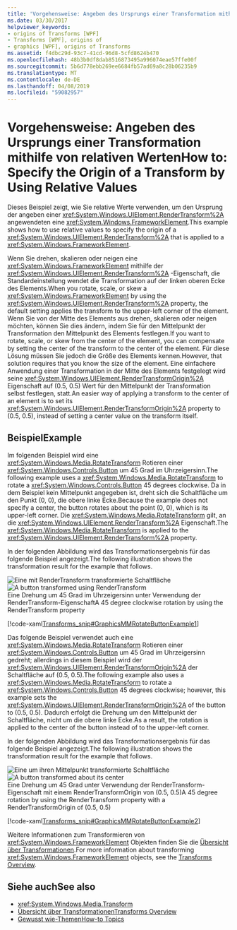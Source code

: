 ```yaml
---
title: 'Vorgehensweise: Angeben des Ursprungs einer Transformation mithilfe von relativen Werten'
ms.date: 03/30/2017
helpviewer_keywords:
- origins of Transforms [WPF]
- Transforms [WPF], origins of
- graphics [WPF], origins of Transforms
ms.assetid: f4dbc29d-93c7-41cd-96d8-5cfd8624b470
ms.openlocfilehash: 48b3b0df8dab8516873495a996074eae57ffe00f
ms.sourcegitcommit: 5b6d778ebb269ee6684fb57ad69a8c28b06235b9
ms.translationtype: MT
ms.contentlocale: de-DE
ms.lasthandoff: 04/08/2019
ms.locfileid: "59082957"
---
```

# <a name="how-to-specify-the-origin-of-a-transform-by-using-relative-values"></a><span data-ttu-id="84871-102">Vorgehensweise: Angeben des Ursprungs einer Transformation mithilfe von relativen Werten</span><span class="sxs-lookup"><span data-stu-id="84871-102">How to: Specify the Origin of a Transform by Using Relative Values</span></span>
<span data-ttu-id="84871-103">Dieses Beispiel zeigt, wie Sie relative Werte verwenden, um den Ursprung der angeben einer <xref:System.Windows.UIElement.RenderTransform%2A> angewendeten eine <xref:System.Windows.FrameworkElement>.</span><span class="sxs-lookup"><span data-stu-id="84871-103">This example shows how to use relative values to specify the origin of a <xref:System.Windows.UIElement.RenderTransform%2A> that is applied to a <xref:System.Windows.FrameworkElement>.</span></span>  
  
 <span data-ttu-id="84871-104">Wenn Sie drehen, skalieren oder neigen eine <xref:System.Windows.FrameworkElement> mithilfe der <xref:System.Windows.UIElement.RenderTransform%2A> -Eigenschaft, die Standardeinstellung wendet die Transformation auf der linken oberen Ecke des Elements.</span><span class="sxs-lookup"><span data-stu-id="84871-104">When you rotate, scale, or skew a <xref:System.Windows.FrameworkElement> by using the <xref:System.Windows.UIElement.RenderTransform%2A> property, the default setting applies the transform to the upper-left corner of the element.</span></span> <span data-ttu-id="84871-105">Wenn Sie von der Mitte des Elements aus drehen, skalieren oder neigen möchten, können Sie dies ändern, indem Sie für den Mittelpunkt der Transformation den Mittelpunkt des Elements festlegen.</span><span class="sxs-lookup"><span data-stu-id="84871-105">If you want to rotate, scale, or skew from the center of the element, you can compensate by setting the center of the transform to the center of the element.</span></span> <span data-ttu-id="84871-106">Für diese Lösung müssen Sie jedoch die Größe des Elements kennen.</span><span class="sxs-lookup"><span data-stu-id="84871-106">However, that solution requires that you know the size of the element.</span></span> <span data-ttu-id="84871-107">Eine einfachere Anwendung einer Transformation in der Mitte des Elements festgelegt wird seine <xref:System.Windows.UIElement.RenderTransformOrigin%2A> Eigenschaft auf (0.5, 0.5) Wert für den Mittelpunkt der Transformation selbst festlegen, statt.</span><span class="sxs-lookup"><span data-stu-id="84871-107">An easier way of applying a transform to the center of an element is to set its <xref:System.Windows.UIElement.RenderTransformOrigin%2A> property to (0.5, 0.5), instead of setting a center value on the transform itself.</span></span>  
  
## <a name="example"></a><span data-ttu-id="84871-108">Beispiel</span><span class="sxs-lookup"><span data-stu-id="84871-108">Example</span></span>  
 <span data-ttu-id="84871-109">Im folgenden Beispiel wird eine <xref:System.Windows.Media.RotateTransform> Rotieren einer <xref:System.Windows.Controls.Button> um 45 Grad im Uhrzeigersinn.</span><span class="sxs-lookup"><span data-stu-id="84871-109">The following example uses a <xref:System.Windows.Media.RotateTransform> to rotate a <xref:System.Windows.Controls.Button> 45 degrees clockwise.</span></span> <span data-ttu-id="84871-110">Da in dem Beispiel kein Mittelpunkt angegeben ist, dreht sich die Schaltfläche um den Punkt (0, 0), die obere linke Ecke.</span><span class="sxs-lookup"><span data-stu-id="84871-110">Because the example does not specify a center, the button rotates about the point (0, 0), which is its upper-left corner.</span></span> <span data-ttu-id="84871-111">Die <xref:System.Windows.Media.RotateTransform> gilt, an die <xref:System.Windows.UIElement.RenderTransform%2A> Eigenschaft.</span><span class="sxs-lookup"><span data-stu-id="84871-111">The <xref:System.Windows.Media.RotateTransform> is applied to the <xref:System.Windows.UIElement.RenderTransform%2A> property.</span></span>  
  
 <span data-ttu-id="84871-112">In der folgenden Abbildung wird das Transformationsergebnis für das folgende Beispiel angezeigt.</span><span class="sxs-lookup"><span data-stu-id="84871-112">The following illustration shows the transformation result for the example that follows.</span></span>  
  
 <span data-ttu-id="84871-113">![Eine mit RenderTransform transformierte Schaltfläche](./media/graphicsmm-rendertransformwithdefaultcenter.png "Graphicsmm_RenderTransformWithDefaultCenter")</span><span class="sxs-lookup"><span data-stu-id="84871-113">![A button transformed using RenderTransform](./media/graphicsmm-rendertransformwithdefaultcenter.png "graphicsmm_RenderTransformWithDefaultCenter")</span></span>  
<span data-ttu-id="84871-114">Eine Drehung um 45 Grad im Uhrzeigersinn unter Verwendung der RenderTransform-Eigenschaft</span><span class="sxs-lookup"><span data-stu-id="84871-114">A 45 degree clockwise rotation by using the RenderTransform property</span></span>  
  
 [!code-xaml[Transforms_snip#GraphicsMMRotateButtonExample1](~/samples/snippets/csharp/VS_Snippets_Wpf/Transforms_snip/CS/ButtonRotateTransformExample.xaml#graphicsmmrotatebuttonexample1)]  
  
 <span data-ttu-id="84871-115">Das folgende Beispiel verwendet auch eine <xref:System.Windows.Media.RotateTransform> Rotieren einer <xref:System.Windows.Controls.Button> um 45 Grad im Uhrzeigersinn gedreht; allerdings in diesem Beispiel wird der <xref:System.Windows.UIElement.RenderTransformOrigin%2A> der Schaltfläche auf (0.5, 0.5).</span><span class="sxs-lookup"><span data-stu-id="84871-115">The following example also uses a <xref:System.Windows.Media.RotateTransform> to rotate a <xref:System.Windows.Controls.Button> 45 degrees clockwise; however, this example sets the <xref:System.Windows.UIElement.RenderTransformOrigin%2A> of the button to (0.5, 0.5).</span></span> <span data-ttu-id="84871-116">Dadurch erfolgt die Drehung um den Mittelpunkt der Schaltfläche, nicht um die obere linke Ecke.</span><span class="sxs-lookup"><span data-stu-id="84871-116">As a result, the rotation is applied to the center of the button instead of to the upper-left corner.</span></span>  
  
 <span data-ttu-id="84871-117">In der folgenden Abbildung wird das Transformationsergebnis für das folgende Beispiel angezeigt.</span><span class="sxs-lookup"><span data-stu-id="84871-117">The following illustration shows the transformation result for the example that follows.</span></span>  
  
 <span data-ttu-id="84871-118">![Eine um ihren Mittelpunkt transformierte Schaltfläche](./media/graphicsmm-rendertransformrelativecenter.png "Graphicsmm_RenderTransformRelativeCenter")</span><span class="sxs-lookup"><span data-stu-id="84871-118">![A button transformed about its center](./media/graphicsmm-rendertransformrelativecenter.png "graphicsmm_RenderTransformRelativeCenter")</span></span>  
<span data-ttu-id="84871-119">Eine Drehung um 45 Grad unter Verwendung der RenderTransform-Eigenschaft mit einem RenderTransformOrigin von (0.5, 0.5)</span><span class="sxs-lookup"><span data-stu-id="84871-119">A 45 degree rotation by using the RenderTransform property with a RenderTransformOrigin of (0.5, 0.5)</span></span>  
  
 [!code-xaml[Transforms_snip#GraphicsMMRotateButtonExample2](~/samples/snippets/csharp/VS_Snippets_Wpf/Transforms_snip/CS/ButtonRotateTransformExample.xaml#graphicsmmrotatebuttonexample2)]  
  
 <span data-ttu-id="84871-120">Weitere Informationen zum Transformieren von <xref:System.Windows.FrameworkElement> Objekten finden Sie die [Übersicht über Transformationen](transforms-overview.md).</span><span class="sxs-lookup"><span data-stu-id="84871-120">For more information about transforming <xref:System.Windows.FrameworkElement> objects, see the [Transforms Overview](transforms-overview.md).</span></span>  
  
## <a name="see-also"></a><span data-ttu-id="84871-121">Siehe auch</span><span class="sxs-lookup"><span data-stu-id="84871-121">See also</span></span>

- <xref:System.Windows.Media.Transform>
- [<span data-ttu-id="84871-122">Übersicht über Transformationen</span><span class="sxs-lookup"><span data-stu-id="84871-122">Transforms Overview</span></span>](transforms-overview.md)
- [<span data-ttu-id="84871-123">Gewusst wie-Themen</span><span class="sxs-lookup"><span data-stu-id="84871-123">How-to Topics</span></span>](transformations-how-to-topics.md)
